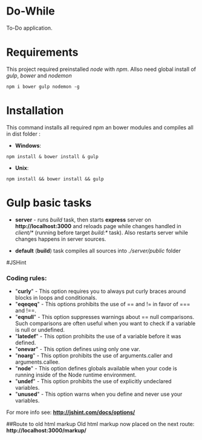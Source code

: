 # Do-While
To-Do application.

# Requirements
This project required preinstalled _node_ with _npm_.
Allso need global install of _gulp_, _bower_ and _nodemon_
```
npm i bower gulp nodemon -g
```

# Installation
This command installs all required npm an bower modules and compiles all in dist folder :

+ __Windows__:
```
npm install & bower install & gulp
```

+ __Unix__:
```
npm install && bower install && gulp
```

# Gulp basic tasks
+ __server__ - runs _build_ task, then starts __express__ server on __http://localhost:3000__
and reloads page while changes handled in _client/*_ (running before target _build:*_ task).
Also restarts server while changes happens in server sources.

+ __default__ (__build__) task compiles all sources into _./server/public_ folder

#JSHint
### Coding rules:
+ "__curly__" - This option requires you to always put curly braces around blocks in loops and conditionals.
+ "__eqeqeq__" - This options prohibits the use of == and != in favor of === and !==.
+ "__eqnull__" - This option suppresses warnings about == null comparisons. Such comparisons are often useful when you want to check if a variable is null or undefined.
+ "__latedef__" - This option prohibits the use of a variable before it was defined.
+ "__onevar__" - This option defines using only one var.
+ "__noarg__" - This option prohibits the use of arguments.caller and arguments.callee.
+ "__node__" - This option defines globals available when your code is running inside of the Node runtime environment.
+ "__undef__" - This option prohibits the use of explicitly undeclared variables.
+ "__unused__" - This option warns when you define and never use your variables.

For more info see: __http://jshint.com/docs/options/__

##Route to old html markup
Old html markup now placed on the next route: __http://localhost:3000/markup/__
